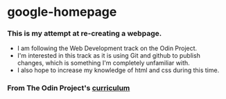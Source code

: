 # google-homepage
### This is my attempt at re-creating a webpage.
- I am following the Web Development track on the Odin Project.
- I'm  interested in this track as it is using Git and github to publish changes, which is something I'm completely unfamiliar with.
- I also hope to increase my knowledge of html and css during this time.

### From The Odin Project's [curriculum](http://www.theodinproject.com/web-development-101/html-css)